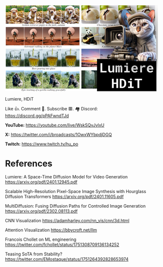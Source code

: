 ![](thumbnails/28.01.2024.png)

Lumiere, HDiT

Like 👍. Comment 💬. Subscribe 🟥.
🏘 Discord: https://discord.gg/pPAFwndTJd

**YouTube:** https://youtube.com/live/WskSQvJvlxU

**X:** https://twitter.com/i/broadcasts/1OwxWYbpdjDGQ

**Twitch:** https://www.twitch.tv/hu_po


# References

Lumiere: A Space-Time Diffusion Model for Video Generation
https://arxiv.org/pdf/2401.12945.pdf

Scalable High-Resolution Pixel-Space Image Synthesis with Hourglass Diffusion Transformers
https://arxiv.org/pdf/2401.11605.pdf

MultiDiffusion: Fusing Diffusion Paths for Controlled Image Generation
https://arxiv.org/pdf/2302.08113.pdf

CNN Visualization
https://adamharley.com/nn_vis/cnn/3d.html

Attention Visualization
https://bbycroft.net/llm

Francois Chollet on ML engineering
https://twitter.com/fchollet/status/1751308709136134252

Teasing SoTA from Stability?
https://twitter.com/EMostaque/status/1751264392828653974

